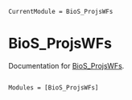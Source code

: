 ```@meta
CurrentModule = BioS_ProjsWFs
```

# BioS_ProjsWFs

Documentation for [BioS_ProjsWFs](https://github.com/CristinaMoraru/BioS_ProjsWFs.jl).

```@index
```

```@autodocs
Modules = [BioS_ProjsWFs]
```
